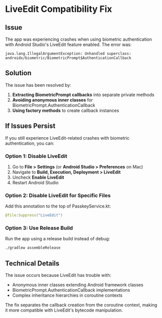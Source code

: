# LiveEdit Compatibility Fix

## Issue
The app was experiencing crashes when using biometric authentication with Android Studio's LiveEdit feature enabled. The error was:
```
java.lang.IllegalArgumentException: Unhandled superclass: androidx/biometric/BiometricPrompt$AuthenticationCallback
```

## Solution
The issue has been resolved by:

1. **Extracting BiometricPrompt callbacks** into separate private methods
2. **Avoiding anonymous inner classes** for BiometricPrompt.AuthenticationCallback
3. **Using factory methods** to create callback instances

## If Issues Persist

If you still experience LiveEdit-related crashes with biometric authentication, you can:

### Option 1: Disable LiveEdit
1. Go to **File > Settings** (or **Android Studio > Preferences** on Mac)
2. Navigate to **Build, Execution, Deployment > LiveEdit**
3. Uncheck **Enable LiveEdit**
4. Restart Android Studio

### Option 2: Disable LiveEdit for Specific Files
Add this annotation to the top of PasskeyService.kt:
```kotlin
@file:Suppress("LiveEdit")
```

### Option 3: Use Release Build
Run the app using a release build instead of debug:
```bash
./gradlew assembleRelease
```

## Technical Details

The issue occurs because LiveEdit has trouble with:
- Anonymous inner classes extending Android framework classes
- BiometricPrompt.AuthenticationCallback implementations
- Complex inheritance hierarchies in coroutine contexts

The fix separates the callback creation from the coroutine context, making it more compatible with LiveEdit's bytecode manipulation.
